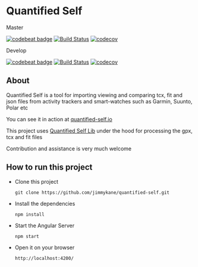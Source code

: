 Quantified Self
==============

Master

[![codebeat badge](https://codebeat.co/badges/4f0d69e0-da87-4449-95f3-38b45075738f)](https://codebeat.co/projects/github-com-jimmykane-quantified-self-master)
[![Build Status](https://travis-ci.org/jimmykane/quantified-self.svg?branch=master)](hhttps://travis-ci.org/jimmykane/quantified-self.svg?branch=master)
[![codecov](https://codecov.io/gh/jimmykane/quantified-self/branch/master/graph/badge.svg)](https://codecov.io/gh/jimmykane/quantified-self)


Develop

[![codebeat badge](https://codebeat.co/badges/4f0d69e0-da87-4449-95f3-38b45075738f)](https://codebeat.co/projects/github-com-jimmykane-quantified-self-develop)
[![Build Status](https://travis-ci.org/jimmykane/quantified-self.svg?branch=develop)](https://travis-ci.org/jimmykane/quantified-self.svg?branch=develop)
[![codecov](https://codecov.io/gh/jimmykane/quantified-self/branch/develop/graph/badge.svg)](https://codecov.io/gh/jimmykane/quantified-self)

About
-----

Quantified Self is a tool for importing viewing and comparing tcx, fit and json files from activity trackers
and smart-watches such as Garmin, Suunto, Polar etc

You can see it in action at [quantified-self.io](https://www.quantified-self.io/)

This project uses [Quantified Self Lib](https://github.com/jimmykane/quantified-self-lib) under the hood for processing the gpx, tcx and fit files


Contribution and assistance is very much welcome

How to run this project
-----------------------

- Clone this project

  `git clone https://github.com/jimmykane/quantified-self.git`
  

- Install the dependencies

  `npm install`
  
- Start the Angular Server
  
  `npm start`
  
- Open it on your browser
 
  `http://localhost:4200/`

